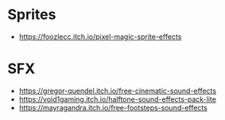 # Sprites
- https://foozlecc.itch.io/pixel-magic-sprite-effects

# SFX
- https://gregor-quendel.itch.io/free-cinematic-sound-effects
- https://void1gaming.itch.io/halftone-sound-effects-pack-lite
- https://mayragandra.itch.io/free-footsteps-sound-effects 
